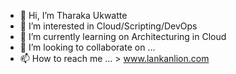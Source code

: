 - 👋 Hi, I’m Tharaka Ukwatte
- 👀 I’m interested in Cloud/Scripting/DevOps
- 🌱 I’m currently learning on Architecturing in Cloud
- 💞️ I’m looking to collaborate on ...
- 📫 How to reach me ... > www.lankanlion.com

<!---
ukwatte/ukwatte is a ✨ special ✨ repository because its `README.md` (this file) appears on your GitHub profile.
You can click the Preview link to take a look at your changes.
--->
